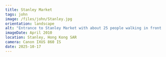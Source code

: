 ```yaml
---
title: Stanley Market
tags: john
image: /files/john/Stanley.jpg
orientation: landscape
alt: "Entrance to Stanley Market with about 25 people walking in front of shops. "
imageDate: April 2010
location: Stanley, Hong Kong SAR
camera: Canon IXUS 860 IS
date: 2025-10-17
---
```

